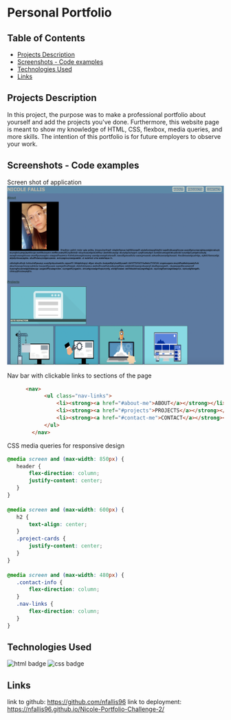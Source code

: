 # Personal Portfolio

## Table of Contents
* [Projects Description](#projects-description)
* [Screenshots - Code examples](#screenshots---code-examples)
* [Technologies Used](#technologies-used)
* [Links](#links)

## Projects Description
 In this project, the purpose was to make a professional portfolio about yourself and add the projects you've done. Furthermore, this website page is meant to show my knowledge of HTML, CSS, flexbox, media queries, and more skills. The intention of this portfolio is for future employers to observe your work. 

## Screenshots - Code examples
Screen shot of application
![Portfolio Screenshot](Nicole-Portfolio-Challenge-2/portfoliowireframe.png)

Nav bar with clickable links to sections of the page
```html
      <nav>
            <ul class="nav-links">
                <li><strong><a href="#about-me">ABOUT</a></strong></li>
                <li><strong><a href="#projects">PROJECTS</a></strong></li>
                <li><strong><a href="#contact-me">CONTACT</a></strong></li>
            </ul>
        </nav>
 ```

 CSS media queries for responsive design
 ```css
 @media screen and (max-width: 850px) {
    header {
        flex-direction: column;
        justify-content: center;
    }
}

@media screen and (max-width: 600px) {
    h2 {
        text-align: center;
    }
    .project-cards {
        justify-content: center;
    }
}

@media screen and (max-width: 480px) {
    .contact-info {
        flex-direction: column;
    }
    .nav-links {
        flex-direction: column;
    }
}
```       




## Technologies Used 
![html badge](https://img.shields.io/badge/language-html-red)
![css badge](https://img.shields.io/badge/language-css-green)

## Links
link to github: https://github.com/nfallis96
link to deployment: https://nfallis96.github.io/Nicole-Portfolio-Challenge-2/
